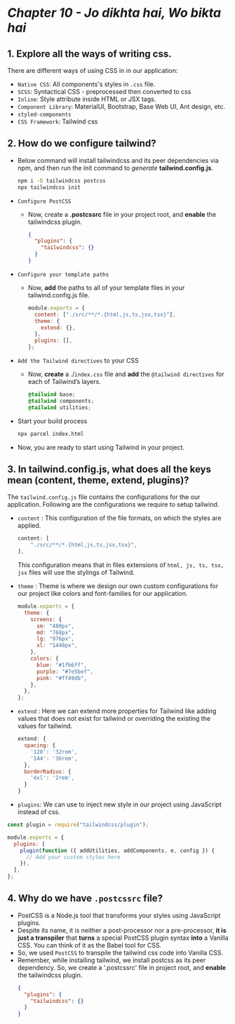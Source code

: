 # _Chapter 10 - Jo dikhta hai, Wo bikta hai_

## 1. Explore all the ways of writing css.

There are different ways of using CSS in in our application:

- `Native CSS`: All components's styles in `.css` file.
- `SCSS`: Syntactical CSS - preprocessed then converted to css
- `Inline`: Style attribute inside HTML or JSX tags.
- `Component Library`: MaterialUI, Bootstrap, Base Web UI, Ant design, etc.
- `styled-components`
- `CSS Framework`: Tailwind css

## 2. How do we configure tailwind?

- Below command will install tailwindcss and its peer dependencies via npm, and then run the init command to _generate_ **tailwind.config.js**.

  ```sh
  npm i -D tailwindcss postcss
  npx tailwindcss init
  ```

- `Configure PostCSS`

  - Now, create a **.postcssrc** file in your project root, and **enable** the tailwindcss plugin.
    ```json
    {
      "plugins": {
        "tailwindcss": {}
      }
    }
    ```

- `Configure your template paths`
  - Now, **add** the paths to all of your template files in your tailwind.config.js file.
    ```js
    module.exports = {
      content: ["./src/**/*.{html,js,ts,jsx,tsx}"],
      theme: {
        extend: {},
      },
      plugins: [],
    };
    ```
- `Add the Tailwind directives` to your CSS
  - Now, **create** a ./`index.css` file and **add** the `@tailwind directives` for each of Tailwind’s layers.
    ```css
    @tailwind base;
    @tailwind components;
    @tailwind utilities;
    ```
- Start your build process
  ```sh
  npx parcel index.html
  ```
- Now, you are ready to start using Tailwind in your project.

## 3. In tailwind.config.js, what does all the keys mean (content, theme, extend, plugins)?

The `tailwind.config.js` file contains the configurations for the our application.
Following are the configurations we require to setup tailwind.

- `content` : This configuration of the file formats, on which the styles are applied.

  ```js
  content: [
      "./src/**/*.{html,js,ts,jsx,tsx}",
  ],
  ```

  This configuration means that in files extensions of `html, js, ts, tsx, jsx` files will use the stylings of Tailwind.

- `theme` : Theme is where we design our own custom configurations for our project like colors and font-families for our application.

  ```js
  module.exports = {
    theme: {
      screens: {
        sm: "480px",
        md: "768px",
        lg: "976px",
        xl: "1440px",
      },
      colors: {
        blue: "#1fb6ff",
        purple: "#7e5bef",
        pink: "#ff49db",
      },
    },
  };
  ```

- `extend` : Here we can extend more properties for Tailwind like adding values that does not exist for tailwind or overriding the existing the values for tailwind.

  ```js
  extend: {
    spacing: {
      '128': '32rem',
      '144': '36rem',
    },
    borderRadius: {
      '4xl': '2rem',
    }
  }
  ```

- `plugins`: We can use to inject new style in our project using JavaScript instead of css.

```js
const plugin = require("tailwindcss/plugin");

module.exports = {
  plugins: [
    plugin(function ({ addUtilities, addComponents, e, config }) {
      // Add your custom styles here
    }),
  ],
};
```

## 4. Why do we have `.postcssrc` file?

- PostCSS is a Node.js tool that transforms your styles using JavaScript plugins.
- Despite its name, it is neither a post-processor nor a pre-processor, **it is just a transpiler** that **turns** a special PostCSS plugin syntax **into** a Vanilla CSS. You can think of it as the Babel tool for CSS.
- So, we used `PostCSS` to transpile the tailwind css code into Vanilla CSS.
- Remember, while installing tailwind, we install postcss as its peer dependency. So, we create a '.postcssrc' file in project root, and **enable** the tailwindcss plugin.
  ```json
  {
    "plugins": {
      "tailwindcss": {}
    }
  }
  ```
